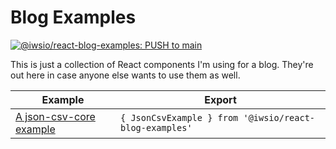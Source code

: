 # Blog Examples

[![@iwsio/react-blog-examples: PUSH to main](https://github.com/iwsllc/react-blog-examples/actions/workflows/rbe-push-main.yaml/badge.svg)](https://github.com/iwsllc/react-blog-examples/actions/workflows/rbe-push-main.yaml)

This is just a collection of React components I'm using for a blog. They're out here in case anyone else wants to use them as well.

Example | Export
 -- | --
[A json-csv-core example](https://iws.io/2023/json-csv-v6) | `{ JsonCsvExample } from '@iwsio/react-blog-examples'`

